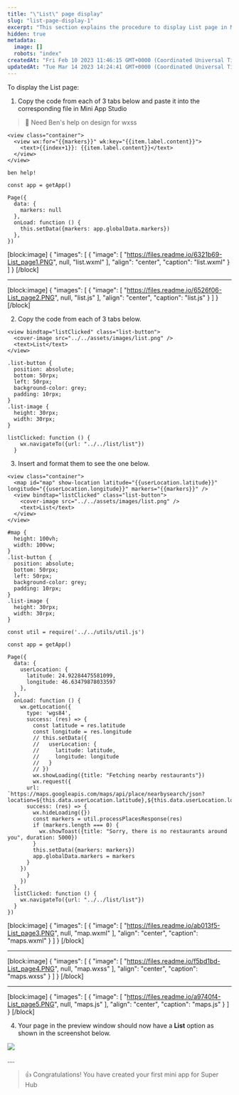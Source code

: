 ```yaml
---
title: "\"List\" page display"
slug: "list-page-display-1"
excerpt: "This section explains the procedure to display List page in Mini App."
hidden: true
metadata: 
  image: []
  robots: "index"
createdAt: "Fri Feb 10 2023 11:46:15 GMT+0000 (Coordinated Universal Time)"
updatedAt: "Tue Mar 14 2023 14:24:41 GMT+0000 (Coordinated Universal Time)"
---
```

To display the List page:

1. Copy the code from each of 3 tabs below and paste it into the corresponding file in Mini App Studio

> 🚧 Need Ben's help on design for wxss

```Text list.wxml
<view class="container">
  <view wx:for="{{markers}}" wk:key="{{item.label.content}}">
    <text>{{index+1}}: {{item.label.content}}</text>
  </view>
</view>
```
```Text list.wxss
ben help!
```
```Text list.js
const app = getApp()

Page({
  data: {
    markers: null
  },
  onLoad: function () {
    this.setData({markers: app.globalData.markers})
  },
})
```

[block:image]
{
  "images": [
    {
      "image": [
        "https://files.readme.io/6321b69-List_page1.PNG",
        null,
        "list.wxml"
      ],
      "align": "center",
      "caption": "list.wxml"
    }
  ]
}
[/block]


***

[block:image]
{
  "images": [
    {
      "image": [
        "https://files.readme.io/6526f06-List_page2.PNG",
        null,
        "list.js"
      ],
      "align": "center",
      "caption": "list.js"
    }
  ]
}
[/block]


2. Copy the code from each of 3 tabs below.

```Text maps.wxml
<view bindtap="listClicked" class="list-button">
  <cover-image src="../../assets/images/list.png" />
  <text>List</text>
</view>
```
```Text maps.wxss
.list-button {
  position: absolute;
  bottom: 50rpx;
  left: 50rpx;
  background-color: grey;
  padding: 10rpx;
}
.list-image {
  height: 30rpx;
  width: 30rpx;
}
```
```Text maps.js
listClicked: function () {
    wx.navigateTo({url: "../../list/list"})
  }
```

3. Insert and format them to see the one below.

```Text maps.wxml
<view class="container">
  <map id="map" show-location latitude="{{userLocation.latitude}}" longitude="{{userLocation.longitude}}" markers="{{markers}}" />
  <view bindtap="listClicked" class="list-button">
    <cover-image src="../../assets/images/list.png" />
    <text>List</text>
  </view>
</view>
```
```Text maps.wxss
#map {
  height: 100vh;
  width: 100vw;
}
.list-button {
  position: absolute;
  bottom: 50rpx;
  left: 50rpx;
  background-color: grey;
  padding: 10rpx;
}
.list-image {
  height: 30rpx;
  width: 30rpx;
}
```
```Text maps.js
const util = require('../../utils/util.js')

const app = getApp()

Page({
  data: {
    userLocation: {
      latitude: 24.92284475581099,
      longitude: 46.63479878033597
    },
  },
  onLoad: function () {
    wx.getLocation({
      type: 'wgs84',
      success: (res) => {
        const latitude = res.latitude
        const longitude = res.longitude
        // this.setData({
        //   userLocation: {
        //     latitude: latitude,
        //     longitude: longitude
        //   }
        // })
        wx.showLoading({title: "Fetching nearby restaurants"})
        wx.request({
      url: `https://maps.googleapis.com/maps/api/place/nearbysearch/json?location=${this.data.userLocation.latitude},${this.data.userLocation.longitude}&radius=15000&type=restaurant&key=AIzaSyAfoSnjsqf7AwaR4FD2DfbnE1bqIlvrTNI`,
      success: (res) => {
        wx.hideLoading({})
        const markers = util.processPlacesResponse(res)
        if (markers.length === 0) {
          wx.showToast({title: "Sorry, there is no restaurants around you", duration: 5000})
        }
        this.setData({markers: markers})
        app.globalData.markers = markers
      }
    })
      }
    })
  },
  listClicked: function () {
    wx.navigateTo({url: "../../list/list"})
  }
})
```

[block:image]
{
  "images": [
    {
      "image": [
        "https://files.readme.io/ab013f5-List_page3.PNG",
        null,
        "map.wxml"
      ],
      "align": "center",
      "caption": "maps.wxml"
    }
  ]
}
[/block]


***

[block:image]
{
  "images": [
    {
      "image": [
        "https://files.readme.io/f5bd1bd-List_page4.PNG",
        null,
        "map.wxss"
      ],
      "align": "center",
      "caption": "maps.wxss"
    }
  ]
}
[/block]


***

[block:image]
{
  "images": [
    {
      "image": [
        "https://files.readme.io/a9740f4-List_page5.PNG",
        null,
        "maps.js"
      ],
      "align": "center",
      "caption": "maps.js"
    }
  ]
}
[/block]


4. Your page in the preview window should now have a  **List** option as shown in the screenshot below.

![](https://files.readme.io/7e3b6c6-image.png)

....

> 👍 Congratulations! You have created your first mini app for Super Hub
